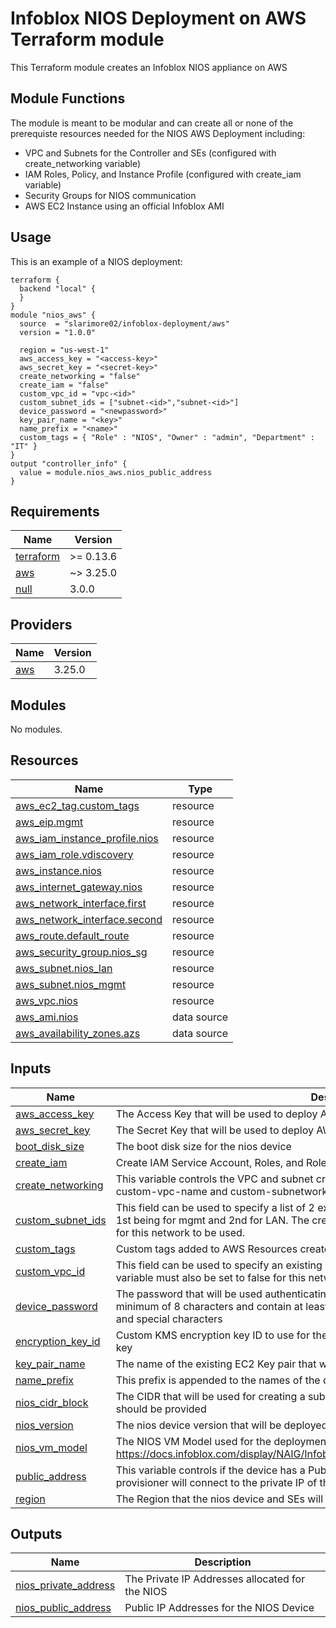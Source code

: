 # Infoblox NIOS Deployment on AWS Terraform module
This Terraform module creates an Infoblox NIOS appliance on AWS

## Module Functions
The module is meant to be modular and can create all or none of the prerequiste resources needed for the NIOS AWS Deployment including:
* VPC and Subnets for the Controller and SEs (configured with create_networking variable)
* IAM Roles, Policy, and Instance Profile (configured with create_iam variable)
* Security Groups for NIOS communication
* AWS EC2 Instance using an official Infoblox AMI

## Usage
This is an example of a NIOS deployment:
```hcl
terraform {
  backend "local" {
  }
}
module "nios_aws" {
  source  = "slarimore02/infoblox-deployment/aws"
  version = "1.0.0"

  region = "us-west-1"
  aws_access_key = "<access-key>"
  aws_secret_key = "<secret-key>"
  create_networking = "false"
  create_iam = "false"
  custom_vpc_id = "vpc-<id>"
  custom_subnet_ids = ["subnet-<id>","subnet-<id>"]
  device_password = "<newpassword>"
  key_pair_name = "<key>"
  name_prefix = "<name>"
  custom_tags = { "Role" : "NIOS", "Owner" : "admin", "Department" : "IT" }
}
output "controller_info" {
  value = module.nios_aws.nios_public_address
}
```
<!-- BEGINNING OF PRE-COMMIT-TERRAFORM DOCS HOOK -->
## Requirements

| Name | Version |
|------|---------|
| <a name="requirement_terraform"></a> [terraform](#requirement\_terraform) | >= 0.13.6 |
| <a name="requirement_aws"></a> [aws](#requirement\_aws) | ~> 3.25.0 |
| <a name="requirement_null"></a> [null](#requirement\_null) | 3.0.0 |

## Providers

| Name | Version |
|------|---------|
| <a name="provider_aws"></a> [aws](#provider\_aws) | 3.25.0 |

## Modules

No modules.

## Resources

| Name | Type |
|------|------|
| [aws_ec2_tag.custom_tags](https://registry.terraform.io/providers/hashicorp/aws/latest/docs/resources/ec2_tag) | resource |
| [aws_eip.mgmt](https://registry.terraform.io/providers/hashicorp/aws/latest/docs/resources/eip) | resource |
| [aws_iam_instance_profile.nios](https://registry.terraform.io/providers/hashicorp/aws/latest/docs/resources/iam_instance_profile) | resource |
| [aws_iam_role.vdiscovery](https://registry.terraform.io/providers/hashicorp/aws/latest/docs/resources/iam_role) | resource |
| [aws_instance.nios](https://registry.terraform.io/providers/hashicorp/aws/latest/docs/resources/instance) | resource |
| [aws_internet_gateway.nios](https://registry.terraform.io/providers/hashicorp/aws/latest/docs/resources/internet_gateway) | resource |
| [aws_network_interface.first](https://registry.terraform.io/providers/hashicorp/aws/latest/docs/resources/network_interface) | resource |
| [aws_network_interface.second](https://registry.terraform.io/providers/hashicorp/aws/latest/docs/resources/network_interface) | resource |
| [aws_route.default_route](https://registry.terraform.io/providers/hashicorp/aws/latest/docs/resources/route) | resource |
| [aws_security_group.nios_sg](https://registry.terraform.io/providers/hashicorp/aws/latest/docs/resources/security_group) | resource |
| [aws_subnet.nios_lan](https://registry.terraform.io/providers/hashicorp/aws/latest/docs/resources/subnet) | resource |
| [aws_subnet.nios_mgmt](https://registry.terraform.io/providers/hashicorp/aws/latest/docs/resources/subnet) | resource |
| [aws_vpc.nios](https://registry.terraform.io/providers/hashicorp/aws/latest/docs/resources/vpc) | resource |
| [aws_ami.nios](https://registry.terraform.io/providers/hashicorp/aws/latest/docs/data-sources/ami) | data source |
| [aws_availability_zones.azs](https://registry.terraform.io/providers/hashicorp/aws/latest/docs/data-sources/availability_zones) | data source |

## Inputs

| Name | Description | Type | Default | Required |
|------|-------------|------|---------|:--------:|
| <a name="input_aws_access_key"></a> [aws\_access\_key](#input\_aws\_access\_key) | The Access Key that will be used to deploy AWS resources | `string` | n/a | yes |
| <a name="input_aws_secret_key"></a> [aws\_secret\_key](#input\_aws\_secret\_key) | The Secret Key that will be used to deploy AWS resources | `string` | n/a | yes |
| <a name="input_boot_disk_size"></a> [boot\_disk\_size](#input\_boot\_disk\_size) | The boot disk size for the nios device | `number` | `250` | no |
| <a name="input_create_iam"></a> [create\_iam](#input\_create\_iam) | Create IAM Service Account, Roles, and Role Bindings for NIOS | `bool` | `"false"` | no |
| <a name="input_create_networking"></a> [create\_networking](#input\_create\_networking) | This variable controls the VPC and subnet creation for the nios device. When set to false the custom-vpc-name and custom-subnetwork-name must be set. | `bool` | `"true"` | no |
| <a name="input_custom_subnet_ids"></a> [custom\_subnet\_ids](#input\_custom\_subnet\_ids) | This field can be used to specify a list of 2 existing VPC Subnets for the NIOS device with the 1st being for mgmt and 2nd for LAN. The create-networking variable must also be set to false for this network to be used. | `list(string)` | `null` | no |
| <a name="input_custom_tags"></a> [custom\_tags](#input\_custom\_tags) | Custom tags added to AWS Resources created by the module | `map(string)` | `{}` | no |
| <a name="input_custom_vpc_id"></a> [custom\_vpc\_id](#input\_custom\_vpc\_id) | This field can be used to specify an existing VPC for the device. The create-networking variable must also be set to false for this network to be used. | `string` | `null` | no |
| <a name="input_device_password"></a> [device\_password](#input\_device\_password) | The password that will be used authenticating with the nios device. This password be a minimum of 8 characters and contain at least one each of uppercase, lowercase, numbers, and special characters | `string` | n/a | yes |
| <a name="input_encryption_key_id"></a> [encryption\_key\_id](#input\_encryption\_key\_id) | Custom KMS encryption key ID to use for the root volume encryption. Defaults to 'aws\ebs' key | `string` | `null` | no |
| <a name="input_key_pair_name"></a> [key\_pair\_name](#input\_key\_pair\_name) | The name of the existing EC2 Key pair that will be used to authenticate to the nios device | `string` | n/a | yes |
| <a name="input_name_prefix"></a> [name\_prefix](#input\_name\_prefix) | This prefix is appended to the names of the device and SEs | `string` | n/a | yes |
| <a name="input_nios_cidr_block"></a> [nios\_cidr\_block](#input\_nios\_cidr\_block) | The CIDR that will be used for creating a subnet in the VPC when create\_network=true - a /16 should be provided | `string` | `"10.255.0.0/16"` | no |
| <a name="input_nios_version"></a> [nios\_version](#input\_nios\_version) | The nios device version that will be deployed | `string` | `"8.5.2"` | no |
| <a name="input_nios_vm_model"></a> [nios\_vm\_model](#input\_nios\_vm\_model) | The NIOS VM Model used for the deployment. https://docs.infoblox.com/display/NAIG/Infoblox+vNIOS+for+AWS+AMI+Shapes+and+Regions | `string` | `"TE-V825"` | no |
| <a name="input_public_address"></a> [public\_address](#input\_public\_address) | This variable controls if the device has a Public IP Address. When set to false the Ansible provisioner will connect to the private IP of the device. | `bool` | `"true"` | no |
| <a name="input_region"></a> [region](#input\_region) | The Region that the nios device and SEs will be deployed to | `string` | n/a | yes |

## Outputs

| Name | Description |
|------|-------------|
| <a name="output_nios_private_address"></a> [nios\_private\_address](#output\_nios\_private\_address) | The Private IP Addresses allocated for the NIOS |
| <a name="output_nios_public_address"></a> [nios\_public\_address](#output\_nios\_public\_address) | Public IP Addresses for the NIOS Device |
<!-- END OF PRE-COMMIT-TERRAFORM DOCS HOOK -->